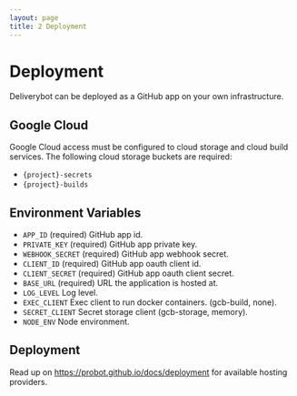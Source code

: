 ```yaml
---
layout: page
title: 2 Deployment
---
```


# Deployment

Deliverybot can be deployed as a GitHub app on your own infrastructure.

## Google Cloud

Google Cloud access must be configured to cloud storage and cloud build
services. The following cloud storage buckets are required:

- `{project}-secrets`
- `{project}-builds`

## Environment Variables

* `APP_ID` (required) GitHub app id.
* `PRIVATE_KEY` (required) GitHub app private key.
* `WEBHOOK_SECRET` (required) GitHub app webhook secret.
* `CLIENT_ID` (required) GitHub app oauth client id.
* `CLIENT_SECRET` (required) GitHub app oauth client secret.
* `BASE_URL` (required) URL the application is hosted at.
* `LOG_LEVEL` Log level.
* `EXEC_CLIENT` Exec client to run docker containers. (gcb-build, none).
* `SECRET_CLIENT` Secret storage client (gcb-storage, memory).
* `NODE_ENV` Node environment.

## Deployment

Read up on https://probot.github.io/docs/deployment for available hosting
providers.
